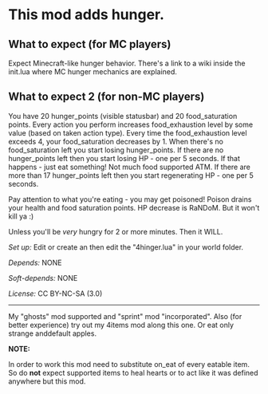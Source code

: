 This mod adds hunger.
=====================

What to expect (for MC players)
-------------------------------
Expect Minecraft-like hunger behavior.
There's a link to a wiki inside the init.lua where MC hunger mechanics are explained.

What to expect 2 (for non-MC players)
-------------------------------------
You have 20 hunger_points (visible statusbar) and 20 food_saturation points.
Every action you perform increases food_exhaustion level by some value (based on taken action type).
Every time the food_exhaustion level exceeds 4, your food_saturation decreases by 1.
When there's no food_saturation left you start losing hunger_points.
If there are no hunger_points left then you start losing HP - one per 5 seconds.
If that happens - just eat something! Not much food supported ATM.
If there are more than 17 hunger_points left then you start regenerating HP - one per 5 seconds.

Pay attention to what you're eating - you may get poisoned!
Poison drains your health and food saturation points.
HP decrease is RaNDoM. But it won't kill ya :)

Unless you'll be *very* hungry for 2 or more minutes. Then it WILL.

*Set up:* Edit or create an then edit the "4hinger.lua" in your world folder.

*Depends:* NONE

*Soft-depends:* NONE

*License:* CC BY-NC-SA (3.0)

--------------------------------
My "ghosts" mod supported and "sprint" mod "incorporated".
Also (for better experience) try out my 4items mod along this one.
Or eat only strange anddefault apples.

**NOTE:**

In order to work this mod need to substitute on_eat of every eatable item.
So do **not** expect supported items to heal hearts or to act like it was defined anywhere but this mod.
